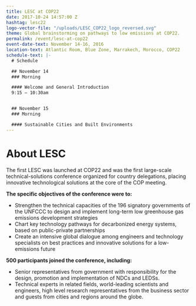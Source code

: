```yaml
---
title: LESC at COP22
date: 2017-10-24 14:57:00 Z
hashtag: lesc22
logo-vector-file: "/uploads/LESC_COP22_logo_reversed.svg"
theme: Global brainstorming on pathways to low emissions at COP22.
permalink: /event/lesc-at-cop22
event-date-text: November 14-16, 2016
location-text: Atlantic Room, Blue Zone, Marrakech, Morocco, COP22
schedule-text: |-
  # Schedule

  ## November 14
  ### Morning

  #### Welcome and General Introduction
  9:15 – 10:30am


  ## November 15
  ### Morning

  #### Sustainable Cities and Built Environments
---
```

# About LESC

The first LESC was launched at COP22 and was the first large-scale technical-solutions conference organized for country delegations, placing innovative technological solutions at the core of the COP meeting.

**The specific objectives of the conference were to:**

* Strengthen the technical capacities of the 196 signatory governments of the UNFCCC to design and implement long-term low greenhouse gas emissions development strategies
* Chart key technology pathways for decarbonized energy systems, based on public-private partnerships
* Create an intensive global dialogue among engineers and technology specialists on best practices and innovative solutions for a low-emissions future

**500 participants joined the conference, including:**

* Senior representatives from government with responsibility for the design, promotion and implementation of NDCs and LEDSs.
* Technical experts in related fields, world-leading scientists and engineers, high level research representatives from the business sector and guests from cities and regions around the globe.
